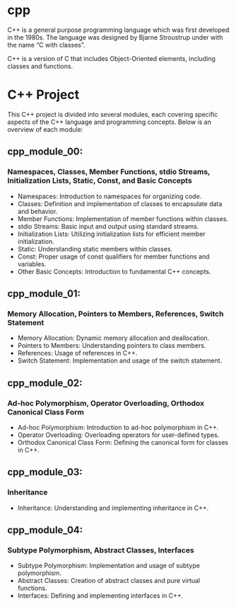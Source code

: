 # cpp
C++ is a general purpose programming language which was first developed in the 1980s. The language was designed by Bjarne Stroustrup under with the name “C with classes”.

C++ is a version of C that includes Object-Oriented elements, including classes and functions.
# C++ Project
This C++ project is divided into several modules, each covering specific aspects of the C++ language and programming concepts. Below is an overview of each module:

## cpp_module_00:
### Namespaces, Classes, Member Functions, stdio Streams, Initialization Lists, Static, Const, and Basic Concepts
- Namespaces: Introduction to namespaces for organizing code.
- Classes: Definition and implementation of classes to encapsulate data and behavior.
- Member Functions: Implementation of member functions within classes.
- stdio Streams: Basic input and output using standard streams.
- Initialization Lists: Utilizing initialization lists for efficient member initialization.
- Static: Understanding static members within classes.
- Const: Proper usage of const qualifiers for member functions and variables.
- Other Basic Concepts: Introduction to fundamental C++ concepts.
## cpp_module_01:
### Memory Allocation, Pointers to Members, References, Switch Statement
- Memory Allocation: Dynamic memory allocation and deallocation.
- Pointers to Members: Understanding pointers to class members.
- References: Usage of references in C++.
- Switch Statement: Implementation and usage of the switch statement.
## cpp_module_02: 
### Ad-hoc Polymorphism, Operator Overloading, Orthodox Canonical Class Form
- Ad-hoc Polymorphism: Introduction to ad-hoc polymorphism in C++.
- Operator Overloading: Overloading operators for user-defined types.
- Orthodox Canonical Class Form: Defining the canonical form for classes in C++.
## cpp_module_03: 
### Inheritance
- Inheritance: Understanding and implementing inheritance in C++.
## cpp_module_04: 
### Subtype Polymorphism, Abstract Classes, Interfaces
- Subtype Polymorphism: Implementation and usage of subtype polymorphism.
- Abstract Classes: Creation of abstract classes and pure virtual functions.
- Interfaces: Defining and implementing interfaces in C++.
